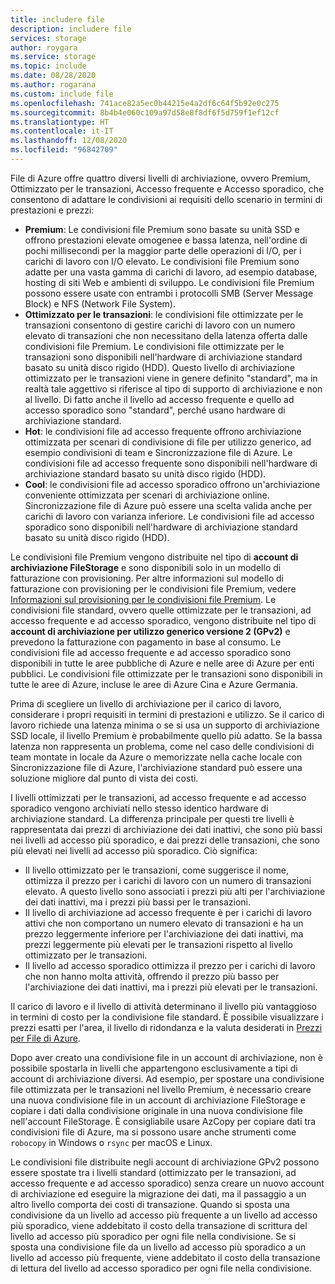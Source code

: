 ```yaml
---
title: includere file
description: includere file
services: storage
author: roygara
ms.service: storage
ms.topic: include
ms.date: 08/28/2020
ms.author: rogarana
ms.custom: include file
ms.openlocfilehash: 741ace82a5ec0b44215e4a2df6c64f5b92e0c275
ms.sourcegitcommit: 8b4b4e060c109a97d58e8f8df6f5d759f1ef12cf
ms.translationtype: HT
ms.contentlocale: it-IT
ms.lasthandoff: 12/08/2020
ms.locfileid: "96842709"
---
```

File di Azure offre quattro diversi livelli di archiviazione, ovvero Premium, Ottimizzato per le transazioni, Accesso frequente e Accesso sporadico, che consentono di adattare le condivisioni ai requisiti dello scenario in termini di prestazioni e prezzi:

- **Premium**: Le condivisioni file Premium sono basate su unità SSD e offrono prestazioni elevate omogenee e bassa latenza, nell'ordine di pochi millisecondi per la maggior parte delle operazioni di I/O, per i carichi di lavoro con I/O elevato. Le condivisioni file Premium sono adatte per una vasta gamma di carichi di lavoro, ad esempio database, hosting di siti Web e ambienti di sviluppo. Le condivisioni file Premium possono essere usate con entrambi i protocolli SMB (Server Message Block) e NFS (Network File System).
- **Ottimizzato per le transazioni**: le condivisioni file ottimizzate per le transazioni consentono di gestire carichi di lavoro con un numero elevato di transazioni che non necessitano della latenza offerta dalle condivisioni file Premium. Le condivisioni file ottimizzate per le transazioni sono disponibili nell'hardware di archiviazione standard basato su unità disco rigido (HDD). Questo livello di archiviazione ottimizzato per le transazioni viene in genere definito "standard", ma in realtà tale aggettivo si riferisce al tipo di supporto di archiviazione e non al livello. Di fatto anche il livello ad accesso frequente e quello ad accesso sporadico sono "standard", perché usano hardware di archiviazione standard.
- **Hot**: le condivisioni file ad accesso frequente offrono archiviazione ottimizzata per scenari di condivisione di file per utilizzo generico, ad esempio condivisioni di team e Sincronizzazione file di Azure. Le condivisioni file ad accesso frequente sono disponibili nell'hardware di archiviazione standard basato su unità disco rigido (HDD).
- **Cool**: le condivisioni file ad accesso sporadico offrono un'archiviazione conveniente ottimizzata per scenari di archiviazione online. Sincronizzazione file di Azure può essere una scelta valida anche per carichi di lavoro con varianza inferiore. Le condivisioni file ad accesso sporadico sono disponibili nell'hardware di archiviazione standard basato su unità disco rigido (HDD).

Le condivisioni file Premium vengono distribuite nel tipo di **account di archiviazione FileStorage** e sono disponibili solo in un modello di fatturazione con provisioning. Per altre informazioni sul modello di fatturazione con provisioning per le condivisioni file Premium, vedere [Informazioni sul provisioning per le condivisioni file Premium](../articles/storage/files/storage-files-planning.md#understanding-provisioning-for-premium-file-shares). Le condivisioni file standard, ovvero quelle ottimizzate per le transazioni, ad accesso frequente e ad accesso sporadico, vengono distribuite nel tipo di **account di archiviazione per utilizzo generico versione 2 (GPv2)** e prevedono la fatturazione con pagamento in base al consumo. Le condivisioni file ad accesso frequente e ad accesso sporadico sono disponibili in tutte le aree pubbliche di Azure e nelle aree di Azure per enti pubblici. Le condivisioni file ottimizzate per le transazioni sono disponibili in tutte le aree di Azure, incluse le aree di Azure Cina e Azure Germania.

Prima di scegliere un livello di archiviazione per il carico di lavoro, considerare i propri requisiti in termini di prestazioni e utilizzo. Se il carico di lavoro richiede una latenza minima o se si usa un supporto di archiviazione SSD locale, il livello Premium è probabilmente quello più adatto. Se la bassa latenza non rappresenta un problema, come nel caso delle condivisioni di team montate in locale da Azure o memorizzate nella cache locale con Sincronizzazione file di Azure, l'archiviazione standard può essere una soluzione migliore dal punto di vista dei costi.

I livelli ottimizzati per le transazioni, ad accesso frequente e ad accesso sporadico vengono archiviati nello stesso identico hardware di archiviazione standard. La differenza principale per questi tre livelli è rappresentata dai prezzi di archiviazione dei dati inattivi, che sono più bassi nei livelli ad accesso più sporadico, e dai prezzi delle transazioni, che sono più elevati nei livelli ad accesso più sporadico. Ciò significa:

- Il livello ottimizzato per le transazioni, come suggerisce il nome, ottimizza il prezzo per i carichi di lavoro con un numero di transazioni elevato. A questo livello sono associati i prezzi più alti per l'archiviazione dei dati inattivi, ma i prezzi più bassi per le transazioni.
- Il livello di archiviazione ad accesso frequente è per i carichi di lavoro attivi che non comportano un numero elevato di transazioni e ha un prezzo leggermente inferiore per l'archiviazione dei dati inattivi, ma prezzi leggermente più elevati per le transazioni rispetto al livello ottimizzato per le transazioni.
- Il livello ad accesso sporadico ottimizza il prezzo per i carichi di lavoro che non hanno molta attività, offrendo il prezzo più basso per l'archiviazione dei dati inattivi, ma i prezzi più elevati per le transazioni.

Il carico di lavoro e il livello di attività determinano il livello più vantaggioso in termini di costo per la condivisione file standard. È possibile visualizzare i prezzi esatti per l'area, il livello di ridondanza e la valuta desiderati in [Prezzi per File di Azure](https://azure.microsoft.com/pricing/details/storage/files/).

Dopo aver creato una condivisione file in un account di archiviazione, non è possibile spostarla in livelli che appartengono esclusivamente a tipi di account di archiviazione diversi. Ad esempio, per spostare una condivisione file ottimizzata per le transazioni nel livello Premium, è necessario creare una nuova condivisione file in un account di archiviazione FileStorage e copiare i dati dalla condivisione originale in una nuova condivisione file nell'account FileStorage. È consigliabile usare AzCopy per copiare dati tra condivisioni file di Azure, ma si possono usare anche strumenti come `robocopy` in Windows o `rsync` per macOS e Linux. 

Le condivisioni file distribuite negli account di archiviazione GPv2 possono essere spostate tra i livelli standard (ottimizzato per le transazioni, ad accesso frequente e ad accesso sporadico) senza creare un nuovo account di archiviazione ed eseguire la migrazione dei dati, ma il passaggio a un altro livello comporta dei costi di transazione. Quando si sposta una condivisione da un livello ad accesso più frequente a un livello ad accesso più sporadico, viene addebitato il costo della transazione di scrittura del livello ad accesso più sporadico per ogni file nella condivisione. Se si sposta una condivisione file da un livello ad accesso più sporadico a un livello ad accesso più frequente, viene addebitato il costo della transazione di lettura del livello ad accesso sporadico per ogni file nella condivisione.